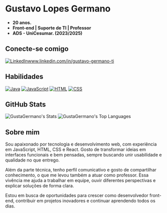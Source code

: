 # Gustavo Lopes Germano
- **20 anos.**
- **Front-end | Suporte de TI | Professor**
- **ADS - UniCesumar. (2023/2025)**

## Conecte-se comigo
[![LinkedIn](https://custom-icon-badges.demolab.com/badge/LinkedIn-0A66C2?logo=linkedin-white&logoColor=fff)](#)www.linkedin.com/in/gustavo-germano-ti

## Habilidades
[![Java](https://img.shields.io/badge/Java-%23ED8B00.svg?logo=openjdk&logoColor=white)](#)
[![JavaScript](https://img.shields.io/badge/JavaScript-F7DF1E?logo=javascript&logoColor=000)](#)
[![HTML](https://img.shields.io/badge/HTML-%23E34F26.svg?logo=html5&logoColor=white)](#)
[![CSS](https://img.shields.io/badge/CSS-639?logo=css&logoColor=fff)](#)

## GitHub Stats
![GustaGermano's Stats](https://github-readme-stats.vercel.app/api?username=GustaGermano&theme=tokyonight&show_icons=true&hide_border=true&count_private=true)
![GustaGermano's Top Languages](https://github-readme-stats.vercel.app/api/top-langs/?username=GustaGermano&theme=tokyonight&show_icons=true&hide_border=true&layout=compact)

## Sobre mim
Sou apaixonado por tecnologia e desenvolvimento web, com experiência em JavaScript, HTML, CSS e React. Gosto de transformar ideias em interfaces funcionais e bem pensadas, sempre buscando unir usabilidade e qualidade no que entrego.

Além da parte técnica, tenho perfil comunicativo e gosto de compartilhar conhecimento, o que me levou também a atuar como professor. Essa vivência me ajuda a trabalhar em equipe, ouvir diferentes perspectivas e explicar soluções de forma clara.

Estou em busca de oportunidades para crescer como desenvolvedor front-end, contribuir em projetos inovadores e continuar aprendendo todos os dias.
